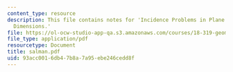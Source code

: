 ```yaml
---
content_type: resource
description: This file contains notes for 'Incidence Problems in Plane and Higher
  Dimensions.'
file: https://ol-ocw-studio-app-qa.s3.amazonaws.com/courses/18-319-geometric-combinatorics-fall-2005/93acc0016db47b8a7a95ebe246cedd8f_salman.pdf
file_type: application/pdf
resourcetype: Document
title: salman.pdf
uid: 93acc001-6db4-7b8a-7a95-ebe246cedd8f
---
```

